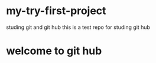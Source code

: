 # my-try-first-project
studing git and git hub
this is a test repo for studing git hub
<h1>welcome to git hub</h1>
